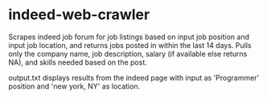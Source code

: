 # indeed-web-crawler

Scrapes indeed job forum for job listings based on input job position and input job location, and returns jobs posted in within the last 14 days. Pulls only the company name, job description, salary (if available else returns NA), and skills needed based on the post.

output.txt displays results from the indeed page with input as 'Programmer' position and 'new york, NY' as location.
